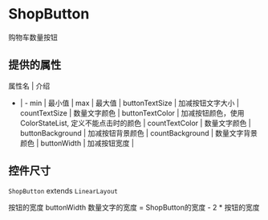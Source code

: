 # ShopButton
购物车数量按钮

## 提供的属性

属性名 | 介绍
- | -
min | 最小值 |
max | 最大值 |
buttonTextSize | 加减按钮文字大小 |
countTextSize | 数量文字颜色 |
buttonTextColor | 加减按钮颜色，使用ColorStateList, 定义不能点击时的颜色 |
countTextColor | 数量文字颜色 |
buttonBackground | 加减按钮背景颜色 |
countBackground | 数量文字背景颜色 |
buttonWidth | 加减按钮宽度 |

## 控件尺寸

`ShopButton` extends `LinearLayout`

按钮的宽度 buttonWidth
数量文字的宽度 = ShopButton的宽度 - 2 * 按钮的宽度
